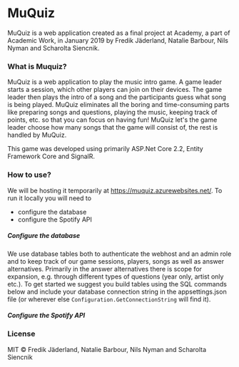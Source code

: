 ﻿# MuQuiz

MuQuiz is a web application created as a final project at Academy, a part of Academic Work, 
in January 2019 by Fredik Jäderland, Natalie Barbour, Nils Nyman and Scharolta Siencnik.

### What is Muquiz?
MuQuiz is a web application to play the music intro game. 
A game leader starts a session, which other players can join on their devices. 
The game leader then plays the intro of a song and the participants guess what song is being played. 
MuQuiz eliminates all the boring and time-consuming parts like preparing songs and questions, playing the music, 
keeping track of points, etc. so that you can focus on having fun! MuQuiz let's the game leader choose 
how many songs that the game will consist of, the rest is handled by MuQuiz.

This game was developed using primarily ASP.Net Core 2.2, Entity Framework Core and SignalR. 

### How to use?
We will be hosting it temporarily at https://muquiz.azurewebsites.net/.
To run it locally you will need to
- configure the database
- configure the Spotify API

##### Configure the database
We use database tables both to authenticate the webhost and an admin role and
to keep track of our game sessions, players, songs as well as answer alternatives.
Primarily in the answer alternatives there is scope for expansion, e.g. through different types
of questions (year only, artist only etc.). To get started we suggest you build tables using 
the SQL commands below and include your database connection string in the appsettings.json file
(or wherever else `Configuration.GetConnectionString` will find it).

##### Configure the Spotify API


### License
MIT © Fredik Jäderland, Natalie Barbour, Nils Nyman and Scharolta Siencnik
